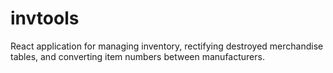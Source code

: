 # invtools
React application for managing inventory, rectifying destroyed merchandise tables, and converting item numbers between manufacturers.
